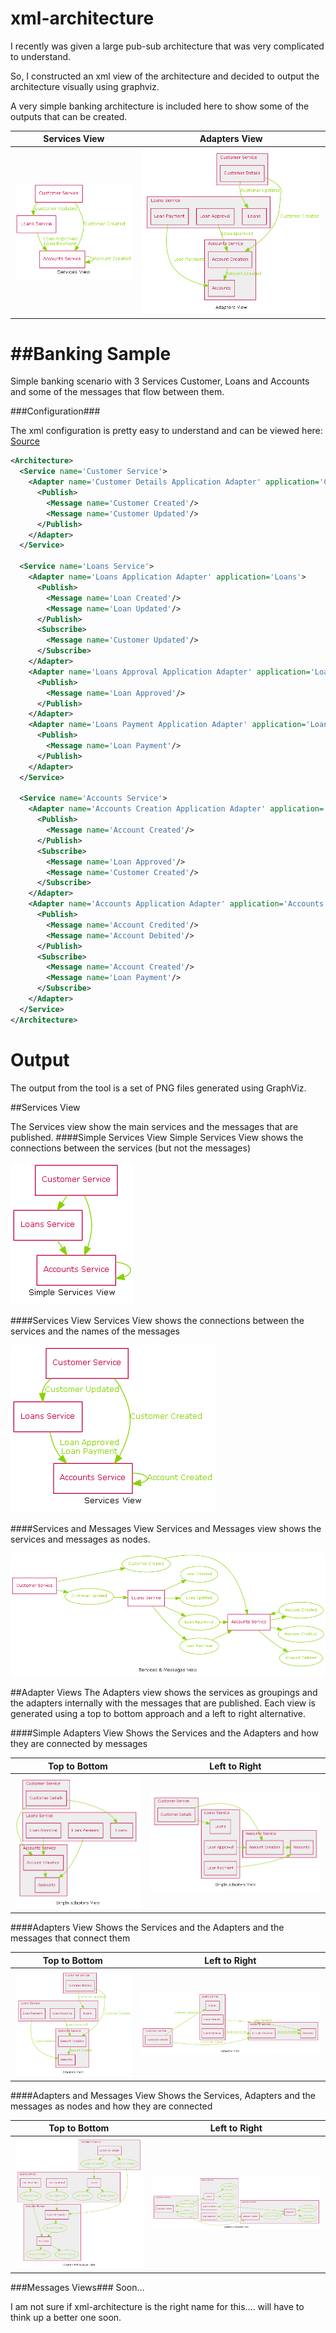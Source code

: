 xml-architecture
================

I recently was given a large pub-sub architecture that was very complicated to understand.  

So, I constructed an xml view of the architecture and decided to output the architecture visually using graphviz.

A very simple banking architecture is included here to show some of the outputs that can be created.

Services View                      | Adapters View
-----------------------------------|-----------------------------------
![Services](./doc/Sample/services-label.png) | ![Adapters](./doc/Sample/adapters-top-label.png)

##Banking Sample
===
Simple banking scenario with 3 Services Customer, Loans and Accounts and some of the messages that flow between them.

###Configuration###

The xml configuration is pretty easy to understand and can be viewed here: [Source](./doc/Sample/Sample.xml)

```xml
<Architecture>
  <Service name='Customer Service'>
    <Adapter name='Customer Details Application Adapter' application='Customer Details'>
      <Publish>
        <Message name='Customer Created'/>
        <Message name='Customer Updated'/>
      </Publish>
    </Adapter>
  </Service>
  
  <Service name='Loans Service'>
    <Adapter name='Loans Application Adapter' application='Loans'>
      <Publish>
        <Message name='Loan Created'/>
        <Message name='Loan Updated'/>
      </Publish>
      <Subscribe>
        <Message name='Customer Updated'/>
      </Subscribe>
    </Adapter>
    <Adapter name='Loans Approval Application Adapter' application='Loan Approval'>
      <Publish>
        <Message name='Loan Approved'/>
      </Publish>
    </Adapter>
    <Adapter name='Loans Payment Application Adapter' application='Loan Payment'>
      <Publish>
        <Message name='Loan Payment'/>
      </Publish>
    </Adapter>
  </Service>
  
  <Service name='Accounts Service'>
    <Adapter name='Accounts Creation Application Adapter' application='Account Creation'>
      <Publish>
        <Message name='Account Created'/>
      </Publish>
      <Subscribe>
        <Message name='Loan Approved'/>
        <Message name='Customer Created'/>
      </Subscribe>
    </Adapter>
    <Adapter name='Accounts Application Adapter' application='Accounts'>
      <Publish>
        <Message name='Account Credited'/>
        <Message name='Account Debited'/>
      </Publish>
      <Subscribe>
        <Message name='Account Created'/>
        <Message name='Loan Payment'/>
      </Subscribe>
    </Adapter>
  </Service>
</Architecture>

```

Output
===
The output from the tool is a set of PNG files generated using GraphViz.

##Services View

The Services view show the main services and the messages that are published.
####Simple Services View
Simple Services View shows the connections between the services (but not the messages)

![Simple Services Output](./doc/Sample/services-simple.png)

####Services View
Services View shows the connections between the services and the names of the messages

![Simple Services Output](./doc/Sample/services-label.png)

####Services and Messages View
Services and Messages view shows the services and messages as nodes.

![Services Output](./doc/Sample/services-node.png)


##Adapter Views
The Adapters view shows the services as groupings and the adapters internally with the messages that are published.
Each view is generated using a top to bottom approach and a left to right alternative.

####Simple Adapters View
Shows the Services and the Adapters and how they are connected by messages

Top to Bottom                                        |  Left to Right
-----------------------------------------------------|--------------------------------------------------------
![Adapters Top](./doc/Sample/adapters-top-simple.png)|![Adapters Left](./doc/Sample/adapters-left-simple.png)

####Adapters View
Shows the Services and the Adapters and the messages that connect them

Top to Bottom                                        |  Left to Right
-----------------------------------------------------|--------------------------------------------------------
![Adapters Top](./doc/Sample/adapters-top-label.png) |![Adapters Left](./doc/Sample/adapters-left-label.png)

####Adapters and Messages View
Shows the Services, Adapters and the messages as nodes and how they are connected

Top to Bottom                                        |  Left to Right
-----------------------------------------------------|--------------------------------------------------------
![Adapters Top](./doc/Sample/adapters-top-node.png)  |![Adapters Left](./doc/Sample/adapters-left-node.png)

###Messages Views###
Soon...


I am not sure if xml-architecture is the right name for this.... will have to think up a better one soon.
